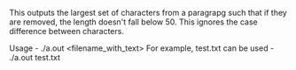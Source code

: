 This outputs the largest set of characters from a paragrapg such that if they are removed, the length doesn't fall below 50. This ignores the case difference between characters.

Usage - ./a.out <filename_with_text>
For example, test.txt can be used - ./a.out test.txt
